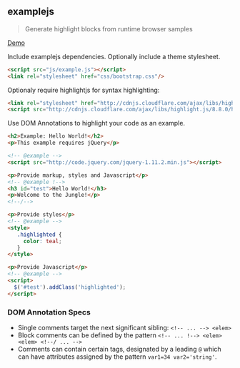 examplejs
---------

> Generate highlight blocks from runtime browser samples

[Demo](http://benignware-labs.github.io/examplejs)

Include examplejs dependencies. Optionally include a theme stylesheet.

```html
<script src="js/example.js"></script>
<link rel="stylesheet" href="css/bootstrap.css"/>
```

Optionaly require highlightjs for syntax highlighting:

```html
<link rel="stylesheet" href="http://cdnjs.cloudflare.com/ajax/libs/highlight.js/8.8.0/styles/github.min.css">
<script src="http://cdnjs.cloudflare.com/ajax/libs/highlight.js/8.8.0/highlight.min.js"></script>    
```

Use DOM Annotations to highlight your code as an example.


```html
<h2>Example: Hello World!</h2>
<p>This example requires jQuery</p>

<!-- @example -->
<script src="http://code.jquery.com/jquery-1.11.2.min.js"></script>

<p>Provide markup, styles and Javascript</p>
<!-- @example !-->
<h3 id="test">Hello World!</h3>
<p>Welcome to the Jungle!</p>
<!--/-->

<p>Provide styles</p>
<!-- @example -->
<style>
   .highlighted {
     color: teal;
   }
</style>

<p>Provide Javascript</p>
<!-- @example -->
<script>
  $('#test').addClass('highlighted');
</script>
```

### DOM Annotation Specs

* Single comments target the next significant sibling: `<!-- ... --> <elem> `
* Block comments can be defined by the pattern `<!-- ... !--> <elem> <elem> <!--/ ... -->`
* Comments can contain certain tags, designated by a leading `@` which can have attributes assigned by the pattern `var1=34 var2='string'`.

